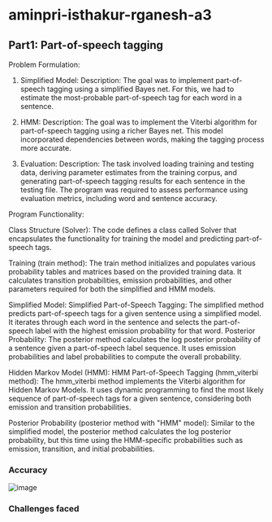 # aminpri-isthakur-rganesh-a3

## Part1: Part-of-speech tagging

Problem Formulation:

1. Simplified Model:
Description: The goal was to implement part-of-speech tagging using a simplified Bayes net. For this, we had to estimate the most-probable part-of-speech tag for each word in a sentence.

2. HMM:
Description: The goal was to implement the Viterbi algorithm for part-of-speech tagging using a richer Bayes net. This model incorporated dependencies between words, making the tagging process more accurate.

3. Evaluation:
Description: The task involved loading training and testing data, deriving parameter estimates from the training corpus, and generating part-of-speech tagging results for each sentence in the testing file. The program was required to assess performance using evaluation metrics, including word and sentence accuracy.

Program Functionality:

Class Structure (Solver): The code defines a class called Solver that encapsulates the functionality for training the model and predicting part-of-speech tags.

Training (train method): The train method initializes and populates various probability tables and matrices based on the provided training data. It calculates transition probabilities, emission probabilities, and other parameters required for both the simplified and HMM models.

Simplified Model:
Simplified Part-of-Speech Tagging: The simplified method predicts part-of-speech tags for a given sentence using a simplified model. It iterates through each word in the sentence and selects the part-of-speech label with the highest emission probability for that word.
Posterior Probability: The posterior method calculates the log posterior probability of a sentence given a part-of-speech label sequence. It uses emission probabilities and label probabilities to compute the overall probability.

Hidden Markov Model (HMM):
HMM Part-of-Speech Tagging (hmm_viterbi method): The hmm_viterbi method implements the Viterbi algorithm for Hidden Markov Models. It uses dynamic programming to find the most likely sequence of part-of-speech tags for a given sentence, considering both emission and transition probabilities.

Posterior Probability (posterior method with "HMM" model): Similar to the simplified model, the posterior method calculates the log posterior probability, but this time using the HMM-specific probabilities such as emission, transition, and initial probabilities.

### Accuracy
![image](https://media.github.iu.edu/user/24716/files/94faaf4e-f710-443b-abc6-66c4f5ce07e0)

### Challenges faced
